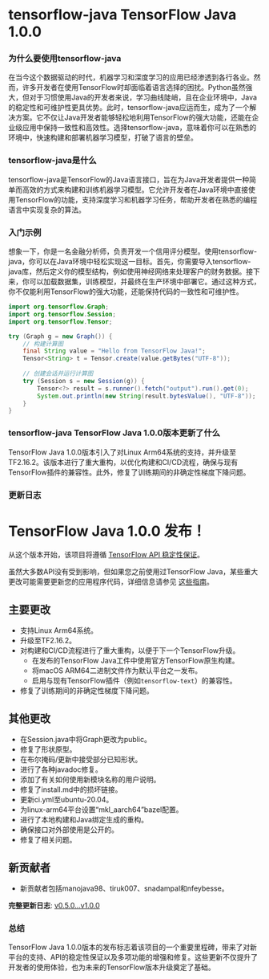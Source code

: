 # tensorflow-java TensorFlow Java 1.0.0
### 为什么要使用tensorflow-java

在当今这个数据驱动的时代，机器学习和深度学习的应用已经渗透到各行各业。然而，许多开发者在使用TensorFlow时却面临着语言选择的困扰。Python虽然强大，但对于习惯使用Java的开发者来说，学习曲线陡峭，且在企业环境中，Java的稳定性和可维护性更具优势。此时，tensorflow-java应运而生，成为了一个解决方案。它不仅让Java开发者能够轻松地利用TensorFlow的强大功能，还能在企业级应用中保持一致性和高效性。选择tensorflow-java，意味着你可以在熟悉的环境中，快速构建和部署机器学习模型，打破了语言的壁垒。

### tensorflow-java是什么

tensorflow-java是TensorFlow的Java语言接口，旨在为Java开发者提供一种简单而高效的方式来构建和训练机器学习模型。它允许开发者在Java环境中直接使用TensorFlow的功能，支持深度学习和机器学习任务，帮助开发者在熟悉的编程语言中实现复杂的算法。

### 入门示例

想象一下，你是一名金融分析师，负责开发一个信用评分模型。使用tensorflow-java，你可以在Java环境中轻松实现这一目标。首先，你需要导入tensorflow-java库，然后定义你的模型结构，例如使用神经网络来处理客户的财务数据。接下来，你可以加载数据集，训练模型，并最终在生产环境中部署它。通过这种方式，你不仅能利用TensorFlow的强大功能，还能保持代码的一致性和可维护性。

```java
import org.tensorflow.Graph;
import org.tensorflow.Session;
import org.tensorflow.Tensor;

try (Graph g = new Graph()) {
    // 构建计算图
    final String value = "Hello from TensorFlow Java!";
    Tensor<String> t = Tensor.create(value.getBytes("UTF-8"));
    
    // 创建会话并运行计算图
    try (Session s = new Session(g)) {
        Tensor<?> result = s.runner().fetch("output").run().get(0);
        System.out.println(new String(result.bytesValue(), "UTF-8"));
    }
}
```

### tensorflow-java TensorFlow Java 1.0.0版本更新了什么

TensorFlow Java 1.0.0版本引入了对Linux Arm64系统的支持，并升级至TF2.16.2。该版本进行了重大重构，以优化构建和CI/CD流程，确保与现有TensorFlow插件的兼容性。此外，修复了训练期间的非确定性梯度下降问题。

### 更新日志

# TensorFlow Java 1.0.0 发布！

从这个版本开始，该项目将遵循 [TensorFlow API 稳定性保证](https://www.tensorflow.org/guide/versions)。

虽然大多数API没有受到影响，但如果您之前使用过TensorFlow Java，某些重大更改可能需要更新您的应用程序代码，详细信息请参见 [这些指南](https://github.com/tensorflow/java/blob/r1.0/MIGRATING.md#migrating-to-100)。

## 主要更改

- 支持Linux Arm64系统。
- 升级至TF2.16.2。
- 对构建和CI/CD流程进行了重大重构，以便于下一个TensorFlow升级。
  - 在发布的TensorFlow Java工件中使用官方TensorFlow原生构建。
  - 将macOS ARM64二进制文件作为默认平台之一发布。
  - 启用与现有TensorFlow插件（例如`tensorflow-text`）的兼容性。
- 修复了训练期间的非确定性梯度下降问题。

## 其他更改

- 在Session.java中将Graph更改为public。
- 修复了形状原型。
- 在布尔掩码/更新中接受部分已知形状。
- 进行了各种javadoc修复。
- 添加了有关如何使用新模块名称的用户说明。
- 修复了install.md中的损坏链接。
- 更新ci.yml至ubuntu-20.04。
- 为linux-arm64平台设置“mkl_aarch64”bazel配置。
- 进行了本地构建和Java绑定生成的重构。
- 确保接口对外部使用是公开的。
- 修复了相关问题。

## 新贡献者

- 新贡献者包括manojava98、tiruk007、snadampal和nfeybesse。

**完整更新日志**: [v0.5.0...v1.0.0](https://github.com/tensorflow/java/compare/v0.5.0...v1.0.0)

### 总结

TensorFlow Java 1.0.0版本的发布标志着该项目的一个重要里程碑，带来了对新平台的支持、API的稳定性保证以及多项功能的增强和修复。这些更新不仅提升了开发者的使用体验，也为未来的TensorFlow版本升级奠定了基础。